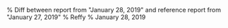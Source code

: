 % Diff between report from "January 28, 2019" and reference report from "January 27, 2019"
% Reffy
% January 28, 2019

